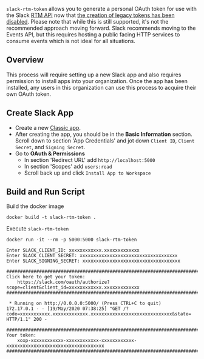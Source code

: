 `slack-rtm-token` allows you to generate a personal OAuth token for use with the Slack [RTM API](https://api.slack.com/rtm) now that [the creation of legacy tokens has been disabled](https://api.slack.com/changelog/2020-02-legacy-test-token-creation-to-retire). Please note that while this is still supported, it's not the recommended approach moving forward. Slack recommends moving to the Events API, but this requires hosting a public facing HTTP services to consume events which is not ideal for all situations.

## Overview
This process will require setting up a new Slack app and also requires permission to install apps into your organization. Once the app has been installed, any users in this organization can use this process to acquire their own OAuth token. 

## Create Slack App
* Create a new [Classic app](https://api.slack.com/apps?new_classic_app=1).
* After creating the app, you should be in the **Basic Information** section. Scroll down to section 'App Credentials' and jot down `Client ID`, `Client Secret`, and `Signing Secret`.
* Go to **OAuth & Permissions**
  * In section 'Redirect URL' add `http://localhost:5000`
  * In section 'Scopes' add `users:read`
  * Scroll back up and click `Install App to Workspace`

## Build and Run Script
Build the docker image
```
docker build -t slack-rtm-token .
```
Execute `slack-rtm-token`
```
docker run -it --rm -p 5000:5000 slack-rtm-token

Enter SLACK_CLIENT_ID: xxxxxxxxxxxx.xxxxxxxxxxxxx
Enter SLACK_CLIENT_SECRET: xxxxxxxxxxxxxxxxxxxxxxxxxxxxxxxxxxxx
Enter SLACK_SIGNING_SECRET: xxxxxxxxxxxxxxxxxxxxxxxxxxxxxxxxxxxx

#####################################################################################
Click here to get your token:
    https://slack.com/oauth/authorize?scope=client&client_id=xxxxxxxxxxxx.xxxxxxxxxxxxx
#####################################################################################

 * Running on http://0.0.0.0:5000/ (Press CTRL+C to quit)
172.17.0.1 - - [19/May/2020 07:38:25] "GET /?code=xxxxxxxxxxx.xxxxxxxxxxxxx.xxxxxxxxxxxxxxxxxxxxxxxxxxxxxx&state= HTTP/1.1" 200 -

#####################################################################################
Your token:
    xoxp-xxxxxxxxxxxx-xxxxxxxxxxxx-xxxxxxxxxxxx-xxxxxxxxxxxxxxxxxxxxxxxxxxxxxxxxxxxx
#####################################################################################
```
